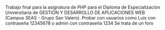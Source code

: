 Trabajo final para la asignatura de PHP para el Diploma de Especialización Universitaria de GESTIÓN Y DESARROLLO DE APLICACIONES WEB  (Campus SEAS - Grupo San Valero).
Probar con usuarios como Luis con contraseña 12345678 o admin con contraseña 1234
Se trata de un foro
